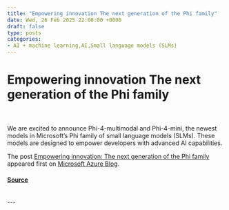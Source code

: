 ```yaml
---
title: "Empowering innovation The next generation of the Phi family"
date: Wed, 26 Feb 2025 22:00:00 +0000
draft: false
type: posts
categories: 
- AI + machine learning,AI,Small language models (SLMs)
---
```

# Empowering innovation The next generation of the Phi family

<br/>

<br/>
We are excited to announce Phi-4-multimodal and Phi-4-mini, the newest models in Microsoft’s Phi family of small language models (SLMs). These models are designed to empower developers with advanced AI capabilities.

The post [Empowering innovation: The next generation of the Phi family](https://azure.microsoft.com/en-us/blog/empowering-innovation-the-next-generation-of-the-phi-family/) appeared first on [Microsoft Azure Blog](https://azure.microsoft.com/en-us/blog).

#### [Source](https://azure.microsoft.com/en-us/blog/empowering-innovation-the-next-generation-of-the-phi-family/)

<br/>
---
